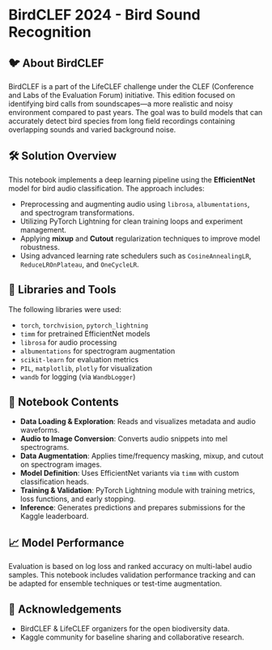 # BirdCLEF 2024 - Bird Sound Recognition

## 🐦 About BirdCLEF

BirdCLEF is a part of the LifeCLEF challenge under the CLEF (Conference and Labs of the Evaluation Forum) initiative. This edition focused on identifying bird calls from soundscapes—a more realistic and noisy environment compared to past years. The goal was to build models that can accurately detect bird species from long field recordings containing overlapping sounds and varied background noise.

## 🛠️ Solution Overview

This notebook implements a deep learning pipeline using the **EfficientNet** model for bird audio classification. The approach includes:

- Preprocessing and augmenting audio using `librosa`, `albumentations`, and spectrogram transformations.
- Utilizing PyTorch Lightning for clean training loops and experiment management.
- Applying **mixup** and **Cutout** regularization techniques to improve model robustness.
- Using advanced learning rate schedulers such as `CosineAnnealingLR`, `ReduceLROnPlateau`, and `OneCycleLR`.

## 🧰 Libraries and Tools

The following libraries were used:

- `torch`, `torchvision`, `pytorch_lightning`
- `timm` for pretrained EfficientNet models
- `librosa` for audio processing
- `albumentations` for spectrogram augmentation
- `scikit-learn` for evaluation metrics
- `PIL`, `matplotlib`, `plotly` for visualization
- `wandb` for logging (via `WandbLogger`)

## 📁 Notebook Contents

- **Data Loading & Exploration**: Reads and visualizes metadata and audio waveforms.
- **Audio to Image Conversion**: Converts audio snippets into mel spectrograms.
- **Data Augmentation**: Applies time/frequency masking, mixup, and cutout on spectrogram images.
- **Model Definition**: Uses EfficientNet variants via `timm` with custom classification heads.
- **Training & Validation**: PyTorch Lightning module with training metrics, loss functions, and early stopping.
- **Inference**: Generates predictions and prepares submissions for the Kaggle leaderboard.

## 📈 Model Performance

Evaluation is based on log loss and ranked accuracy on multi-label audio samples. This notebook includes validation performance tracking and can be adapted for ensemble techniques or test-time augmentation.

## 🙏 Acknowledgements

- BirdCLEF & LifeCLEF organizers for the open biodiversity data.
- Kaggle community for baseline sharing and collaborative research.